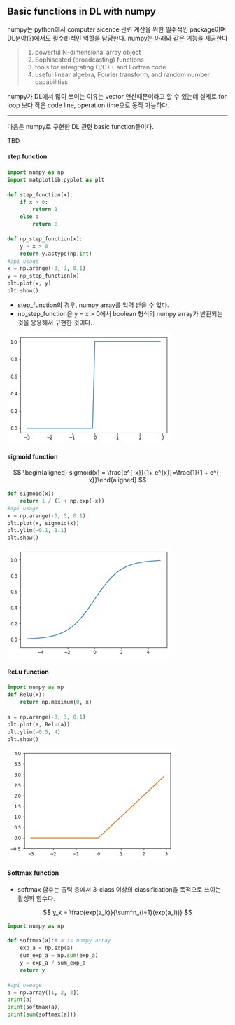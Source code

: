 ## Basic functions in DL with numpy

numpy는 python에서 computer sicence 관련 계산을 위한 필수적인 package이며 DL분야(?)에서도 필수(!)적인 역할을 담당한다. numpy는 아래와 같은 기능을 제공한다

> 1. powerful N-dimensional array object
> 2. Sophiscated (broadcasting) functions
> 3. tools for intergrating C/C++ and Fortran code
> 4. useful linear algebra, Fourier transform, and random number capabilities

numpy가 DL에서 많이 쓰이는 이유는 vector 연산때문이라고 할 수 있는데 실제로 for loop 보다 작은 code line, operation time으로 동작 가능하다.

------

다음은 numpy로 구현한 DL 관련 basic function들이다.

TBD

#### step function

``` python
import numpy as np
import matplotlib.pyplot as plt

def step_function(x):
    if x > 0:
        return 1
    else :
        return 0
 
def np_step_function(x):
    y = x > 0
    return y.astype(np.int)
#api usage
x = np.arange(-3, 3, 0.1)
y = np_step_function(x)
plt.plot(x, y)
plt.show()
```

- step_function의 경우, numpy array를 입력 받을 수 없다. 
- np_step_function은 y = x > 0에서 boolean 형식의 numpy array가 반환되는 것을 응용헤서 구현한 것이다.

![](img/190131_step.png)



#### sigmoid function

$$
\begin{aligned} sigmoid(x) = \frac{e^{-x}}{1+ e^{x}}=\frac{1}{1 + e^{-x}}\end{aligned}
$$

```python
def sigmoid(x):
    return 1 / (1 + np.exp(-x))
#api usage
x = np.arange(-5, 5, 0.1)
plt.plot(x, sigmoid(x))
plt.ylim(-0.1, 1.1)
plt.show()
```

![](img/190131_sigmoid.png)

#### ReLu function

```python
import numpy as np
def Relu(x):
    return np.maximum(0, x)

a = np.arange(-3, 3, 0.1)
plt.plot(a, Relu(a))
plt.ylim(-0.5, 4)
plt.show()
```



![](img/190131_relu.png)

#### Softmax function

- softmax 함수는 출력 층에서 3-class 이상의 classification을 목적으로 쓰이는 활성화 함수다.

$$
y_k = \frac{exp(a_k)}{\sum^n_{i=1}(exp(a_i))}
$$

```python
import numpy as np

def softmax(a):# a is numpy array
    exp_a = np.exp(a)
    sum_exp_a = np.sum(exp_a)
    y = exp_a / sum_exp_a
    return y

#api useage
a = np.array([1, 2, 3])
print(a)
print(softmax(a))
print(sum(softmax(a)))
```

